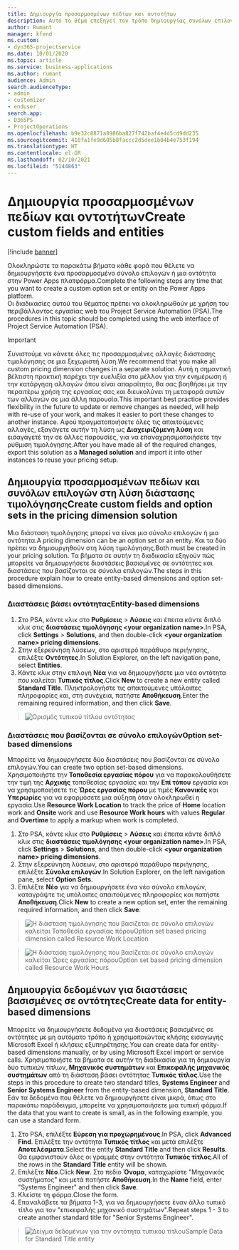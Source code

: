 ```yaml
---
title: Δημιουργία προσαρμοσμένων πεδίων και οντοτήτων
description: Αυτό το θέμα επεξηγεί τον τρόπο δημιουργίας συνόλων επιλογών και οντοτήτων στη δική σας λύση στην πλατφόρμα Power Apps.
author: Rumant
manager: kfend
ms.custom:
- dyn365-projectservice
ms.date: 10/01/2020
ms.topic: article
ms.service: business-applications
ms.author: rumant
audience: Admin
search.audienceType:
- admin
- customizer
- enduser
search.app:
- D365PS
- ProjectOperations
ms.openlocfilehash: b9e32c8871a8986ba827f742baf4e4d5cd9dd235
ms.sourcegitcommit: 418fa1fe9d605b8faccc2d5dee1b04b4e753f194
ms.translationtype: HT
ms.contentlocale: el-GR
ms.lasthandoff: 02/10/2021
ms.locfileid: "5144863"
---
```

# <a name="create-custom-fields-and-entities"></a><span data-ttu-id="58e26-103">Δημιουργία προσαρμοσμένων πεδίων και οντοτήτων</span><span class="sxs-lookup"><span data-stu-id="58e26-103">Create custom fields and entities</span></span> 

[!include [banner](../includes/psa-now-project-operations.md)]

<span data-ttu-id="58e26-104">Ολοκληρώστε τα παρακάτω βήματα κάθε φορά που θέλετε να δημιουργήσετε ένα προσαρμοσμένο σύνολο επιλογών ή μια οντότητα στην Power Apps πλατφόρμα.</span><span class="sxs-lookup"><span data-stu-id="58e26-104">Complete the following steps any time that you want to create a custom option set or entity on the Power Apps platform.</span></span>  
<span data-ttu-id="58e26-105">Οι διαδικασίες αυτού του θέματος πρέπει να ολοκληρωθούν με χρήση του περιβάλλοντος εργασίας web του Project Service Automation (PSA).</span><span class="sxs-lookup"><span data-stu-id="58e26-105">The procedures in this topic should be completed using the web interface of Project Service Automation (PSA).</span></span>

> [!IMPORTANT]
> <span data-ttu-id="58e26-106">Συνιστούμε να κάνετε όλες τις προσαρμοσμένες αλλαγές διάστασης τιμολόγησης σε μια ξεχωριστή λύση.</span><span class="sxs-lookup"><span data-stu-id="58e26-106">We recommend that you make all custom pricing dimension changes in a separate solution.</span></span> <span data-ttu-id="58e26-107">Αυτή η σημαντική βέλτιστη πρακτική παρέχει την ευελιξία στο μέλλον για την ενημέρωση ή την κατάργηση αλλαγών όπου είναι απαραίτητο, θα σας βοηθήσει με την περαιτέρω χρήση της εργασίας σας και διευκολύνει τη μεταφορά αυτών των αλλαγών σε μια άλλη παρουσία.</span><span class="sxs-lookup"><span data-stu-id="58e26-107">This important best practice provides flexibility in the future to update or remove changes as needed, will help with re-use of your work, and makes it easier to port these changes to another instance.</span></span> <span data-ttu-id="58e26-108">Αφού πραγματοποιήσετε όλες τις απαιτούμενες αλλαγές, εξαγάγετε αυτήν τη λύση ως **Διαχειριζόμενη λύση** και εισαγάγετέ την σε άλλες παρουσίες, για να επαναχρησιμοποιήσετε την ρύθμιση τιμολόγησης.</span><span class="sxs-lookup"><span data-stu-id="58e26-108">After you have made all of the required changes, export this solution as a **Managed solution** and import it into other instances to reuse your pricing setup.</span></span>

  
## <a name="create-custom-fields-and-option-sets-in-the-pricing-dimension-solution"></a><span data-ttu-id="58e26-109">Δημιουργία προσαρμοσμένων πεδίων και συνόλων επιλογών στη λύση διάστασης τιμολόγησης</span><span class="sxs-lookup"><span data-stu-id="58e26-109">Create custom fields and option sets in the pricing dimension solution</span></span>

<span data-ttu-id="58e26-110">Μια διάσταση τιμολόγησης μπορεί να είναι μια σύνολο επιλογών ή μια οντότητα.</span><span class="sxs-lookup"><span data-stu-id="58e26-110">A pricing dimension can be an option set or an entity.</span></span> <span data-ttu-id="58e26-111">Και τα δύο πρέπει να δημιουργηθούν στη λύση τιμολόγησης.</span><span class="sxs-lookup"><span data-stu-id="58e26-111">Both must be created in your pricing solution.</span></span> <span data-ttu-id="58e26-112">Τα βήματα σε αυτήν τη διαδικασία εξηγούν πώς μπορείτε να δημιουργήσετε διαστάσεις βασισμένες σε οντότητες και διαστάσεις που βασίζονται σε σύνολα επιλογών.</span><span class="sxs-lookup"><span data-stu-id="58e26-112">The steps in this procedure explain how to create entity-based dimensions and option set-based dimensions.</span></span>

### <a name="entity-based-dimensions"></a><span data-ttu-id="58e26-113">Διαστάσεις βάσει οντότητας</span><span class="sxs-lookup"><span data-stu-id="58e26-113">Entity-based dimensions</span></span>

1. <span data-ttu-id="58e26-114">Στο PSA, κάντε κλικ στο **Ρυθμίσεις** > **Λύσεις** και έπειτα κάντε διπλό κλικ στις **διαστάσεις τιμολόγησης \<your organization name>**.</span><span class="sxs-lookup"><span data-stu-id="58e26-114">In PSA, click **Settings** > **Solutions**, and then double-click **\<your organization name> pricing dimensions**.</span></span>
2. <span data-ttu-id="58e26-115">Στην εξερεύνηση λύσεων, στο αριστερό παράθυρο περιήγησης, επιλέξτε **Οντότητες**.</span><span class="sxs-lookup"><span data-stu-id="58e26-115">In Solution Explorer, on the left navigation pane, select **Entities**.</span></span>
3. <span data-ttu-id="58e26-116">Κάντε κλικ στην επιλογή **Νέα** για να δημιουργήσετε μια νέα οντότητα που καλείται **Τυπικός τίτλος**.</span><span class="sxs-lookup"><span data-stu-id="58e26-116">Click **New** to create a new entity called **Standard Title**.</span></span> <span data-ttu-id="58e26-117">Πληκτρολογήστε τις απαιτούμενες υπόλοιπες πληροφορίες και, στη συνέχεια, πατήστε **Αποθήκευση**.</span><span class="sxs-lookup"><span data-stu-id="58e26-117">Enter the remaining required information, and then click **Save**.</span></span>

> ![Ορισμός τυπικού τίτλου οντότητας](media/Standard-Title-entity-definition.png)


### <a name="option-set-based-dimensions"></a><span data-ttu-id="58e26-119">Διαστάσεις που βασίζονται σε σύνολο επιλογών</span><span class="sxs-lookup"><span data-stu-id="58e26-119">Option set-based dimensions</span></span> 
<span data-ttu-id="58e26-120">Μπορείτε να δημιουργήσετε δύο διαστάσεις που βασίζονται σε σύνολο επιλογών.</span><span class="sxs-lookup"><span data-stu-id="58e26-120">You can create two option set-based dimensions.</span></span> <span data-ttu-id="58e26-121">Χρησιμοποιήστε την **Τοποθεσία εργασίας πόρου** για να παρακολουθήσετε την τιμή της **Αρχικής** τοποθεσίας εργασίας και την **Επί τόπου** εργασία και να χρησιμοποιήσετε τις **Ώρες εργασίας πόρου** με τιμές **Κανονικές** και **Υπερωρίες** για να εφαρμόσετε μια αύξηση όταν ολοκληρωθεί η εργασία.</span><span class="sxs-lookup"><span data-stu-id="58e26-121">Use **Resource Work Location** to track the price of **Home** location work and **Onsite** work and use **Resource Work hours** with values **Regular** and **Overtime** to apply a markup when work is completed.</span></span>


1. <span data-ttu-id="58e26-122">Στο PSA, κάντε κλικ στο **Ρυθμίσεις** > **Λύσεις** και έπειτα κάντε διπλό κλικ στις **διαστάσεις τιμολόγησης \<your organization name>**.</span><span class="sxs-lookup"><span data-stu-id="58e26-122">In PSA, click **Settings** > **Solutions**, and then double-click  **\<your organization name> pricing dimensions**.</span></span> 
2. <span data-ttu-id="58e26-123">Στην εξερεύνηση λύσεων, στο αριστερό παράθυρο περιήγησης, επιλέξτε **Σύνολα επιλογών**.</span><span class="sxs-lookup"><span data-stu-id="58e26-123">In Solution Explorer, on the left navigation pane, select  **Option Sets**.</span></span> 
3. <span data-ttu-id="58e26-124">Επιλέξτε **Νέο** για να δημιουργήσετε ένα νέο σύνολο επιλογών, καταγράψτε τις υπόλοιπες απαιτούμενες πληροφορίες και πατήστε **Αποθήκευση**.</span><span class="sxs-lookup"><span data-stu-id="58e26-124">Click **New** to create a new option set, enter the remaining required information, and then click **Save**.</span></span>

> ![<span data-ttu-id="58e26-125">Η διάσταση τιμολόγησης που βασίζεται σε σύνολο επιλογών καλείται Τοποθεσία εργασίας πόρου</span><span class="sxs-lookup"><span data-stu-id="58e26-125">Option set based pricing dimension called Resource Work Location</span></span> ](media/Option-set-PD-called-Resource-Work-Location.png)

> ![<span data-ttu-id="58e26-126">Η διάσταση τιμολόγησης που βασίζεται σε σύνολο επιλογών καλείται Ώρες εργασίας πόρου</span><span class="sxs-lookup"><span data-stu-id="58e26-126">Option set based pricing dimension called Resource Work Hours</span></span> ](media/Option-set-PD-called-Resource-Work-Hours.PNG)


## <a name="create-data-for-entity-based-dimensions"></a><span data-ttu-id="58e26-127">Δημιουργία δεδομένων για διαστάσεις βασισμένες σε οντότητες</span><span class="sxs-lookup"><span data-stu-id="58e26-127">Create data for entity-based dimensions</span></span>

<span data-ttu-id="58e26-128">Μπορείτε να δημιουργήσετε δεδομένα για διαστάσεις βασισμένες σε οντότητες με μη αυτόματο τρόπο ή χρησιμοποιώντας κλήσης εισαγωγής Microsoft Excel ή κλήσεις εξυπηρέτησης.</span><span class="sxs-lookup"><span data-stu-id="58e26-128">You can create data for entity-based dimensions manually, or by using Microsoft Excel import or service calls.</span></span> <span data-ttu-id="58e26-129">Χρησιμοποιήστε τα βήματα σε αυτήν τη διαδικασία για τη δημιουργία δύο τυπικών τίτλων, **Μηχανικός συστημάτων** και **Επικεφαλής μηχανικός συστημάτων** από τη διάσταση βάσει οντότητας **Τυπικός τίτλος**.</span><span class="sxs-lookup"><span data-stu-id="58e26-129">Use the steps in this procedure to create two standard titles, **Systems Engineer** and **Senior Systems Engineer** from the entity-based dimension, **Standard Title**.</span></span> <span data-ttu-id="58e26-130">Εάν τα δεδομένα που θέλετε να δημιουργήσετε είναι μικρά, όπως στο παρακάτω παράδειγμα, μπορείτε να χρησιμοποιήσετε μια τυπική φόρμα.</span><span class="sxs-lookup"><span data-stu-id="58e26-130">If the data that you want to create is small, as in the following example, you can use a standard form.</span></span>

1. <span data-ttu-id="58e26-131">Στο PSA, επιλέξτε **Εύρεση για προχωρημένους**.</span><span class="sxs-lookup"><span data-stu-id="58e26-131">In PSA, click **Advanced Find**.</span></span> <span data-ttu-id="58e26-132">Επιλέξτε την οντότητα **Τυπικός τίτλος** και μετά επιλέξτε **Αποτελέσματα**.</span><span class="sxs-lookup"><span data-stu-id="58e26-132">Select the entity **Standard Title** and then click **Results**.</span></span> <span data-ttu-id="58e26-133">Θα εμφανιστούν όλες οι γραμμές στην οντότητα **Τυπικός τίτλος**.</span><span class="sxs-lookup"><span data-stu-id="58e26-133">All of the rows in the **Standard Title** entity will be shown.</span></span>
2. <span data-ttu-id="58e26-134">Επιλέξτε **Νέο**.</span><span class="sxs-lookup"><span data-stu-id="58e26-134">Click **New**.</span></span> <span data-ttu-id="58e26-135">Στο πεδίο **Όνομα**, καταχωρίστε "Μηχανικός συστήματος" και μετά πατήστε **Αποθήκευση**.</span><span class="sxs-lookup"><span data-stu-id="58e26-135">In the **Name** field, enter "Systems Engineer" and then click **Save**.</span></span>
3. <span data-ttu-id="58e26-136">Κλείστε τη φόρμα.</span><span class="sxs-lookup"><span data-stu-id="58e26-136">Close the form.</span></span> 
4. <span data-ttu-id="58e26-137">Επαναλάβετε τα βήματα 1-3, για να δημιουργήσετε έναν άλλο τυπικό τίτλο για τον "επικεφαλής μηχανικό συστημάτων".</span><span class="sxs-lookup"><span data-stu-id="58e26-137">Repeat steps 1 - 3 to create another standard title for "Senior Systems Engineer".</span></span>

> ![<span data-ttu-id="58e26-138">Δείγμα δεδομένων για την οντότητα τυπικού τίτλου</span><span class="sxs-lookup"><span data-stu-id="58e26-138">Sample Data for Standard Title entity</span></span> ](media/ST-data.png)


